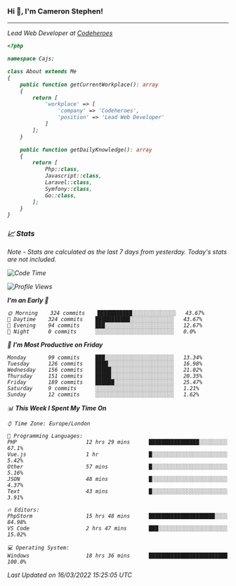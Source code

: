 ### Hi 👋, I'm Cameron Stephen!
<hr>
<p><em>Lead Web Developer at <a href="https://codeheroes.co.uk">Codeheroes</a></p>


```php
<?php

namespace Cajs;

class About extends Me
{
    public function getCurrentWorkplace(): array
    {
        return [
            'workplace' => [
                'company' => 'Codeheroes',
                'position' => 'Lead Web Developer'
            ]
        ];
    }

    public function getDailyKnowledge(): array
    {
        return [
            Php::class,
            Javascript::class,
            Laravel::class,
            Symfony::class,
            Go::class,
        ];
    }
}
```

### 📈 Stats
<p><em>Note - Stats are calculated as the last 7 days from yesterday. Today's stats are not included.</em></p>


<!--START_SECTION:waka-->
![Code Time](http://img.shields.io/badge/Code%20Time-2%2C735%20hrs%2057%20mins-blue)

![Profile Views](http://img.shields.io/badge/Profile%20Views-62-blue)

**I'm an Early 🐤** 

```text
🌞 Morning    324 commits    ███████████░░░░░░░░░░░░░░   43.67% 
🌆 Daytime    324 commits    ███████████░░░░░░░░░░░░░░   43.67% 
🌃 Evening    94 commits     ███░░░░░░░░░░░░░░░░░░░░░░   12.67% 
🌙 Night      0 commits      ░░░░░░░░░░░░░░░░░░░░░░░░░   0.0%

```
📅 **I'm Most Productive on Friday** 

```text
Monday       99 commits     ███░░░░░░░░░░░░░░░░░░░░░░   13.34% 
Tuesday      126 commits    ████░░░░░░░░░░░░░░░░░░░░░   16.98% 
Wednesday    156 commits    █████░░░░░░░░░░░░░░░░░░░░   21.02% 
Thursday     151 commits    █████░░░░░░░░░░░░░░░░░░░░   20.35% 
Friday       189 commits    ██████░░░░░░░░░░░░░░░░░░░   25.47% 
Saturday     9 commits      ░░░░░░░░░░░░░░░░░░░░░░░░░   1.21% 
Sunday       12 commits     ░░░░░░░░░░░░░░░░░░░░░░░░░   1.62%

```


📊 **This Week I Spent My Time On** 

```text
⌚︎ Time Zone: Europe/London

💬 Programming Languages: 
PHP                      12 hrs 29 mins      ████████████████░░░░░░░░░   67.1% 
Vue.js                   1 hr                █░░░░░░░░░░░░░░░░░░░░░░░░   5.42% 
Other                    57 mins             █░░░░░░░░░░░░░░░░░░░░░░░░   5.16% 
JSON                     48 mins             █░░░░░░░░░░░░░░░░░░░░░░░░   4.37% 
Text                     43 mins             █░░░░░░░░░░░░░░░░░░░░░░░░   3.91%

🔥 Editors: 
PhpStorm                 15 hrs 48 mins      █████████████████████░░░░   84.98% 
VS Code                  2 hrs 47 mins       ███░░░░░░░░░░░░░░░░░░░░░░   15.02%

💻 Operating System: 
Windows                  18 hrs 36 mins      █████████████████████████   100.0%

```


 Last Updated on 16/03/2022 15:25:05 UTC
<!--END_SECTION:waka-->
